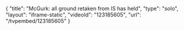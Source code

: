{
    "title": "McGurk: all ground retaken from IS has held",
    "type": "solo",
    "layout": "iframe-static",
    "videoId": "123185605",
    "url": "\/tvpembed\/123185605"
}